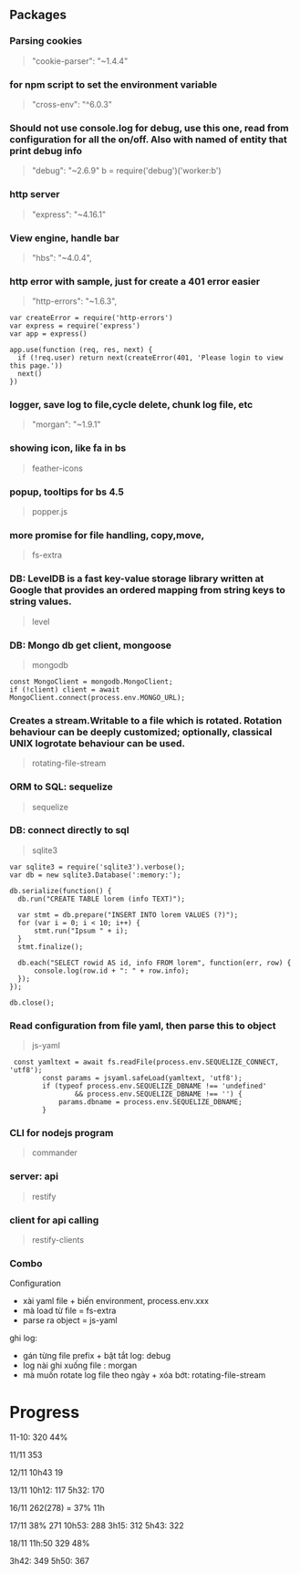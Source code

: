 ## Packages
### Parsing cookies
> "cookie-parser": "~1.4.4"


### for npm script to set the environment variable
> "cross-env": "^6.0.3"


### Should not use console.log for debug, use this one, read from configuration for all the on/off. Also with named of entity that print debug info
> "debug": "~2.6.9"
> b = require('debug')('worker:b')




### http server
>  "express": "~4.16.1"



### View engine, handle bar
>    "hbs": "~4.0.4",

### http error with sample, just for create a 401 error easier
>    "http-errors": "~1.6.3",



```
var createError = require('http-errors')
var express = require('express')
var app = express()
 
app.use(function (req, res, next) {
  if (!req.user) return next(createError(401, 'Please login to view this page.'))
  next()
})
```

### logger, save log to file,cycle delete, chunk log file, etc
>    "morgan": "~1.9.1"

### showing icon, like fa in bs
> feather-icons

### popup, tooltips for bs 4.5
> popper.js

### more promise for file handling, copy,move, 
> fs-extra

### DB: LevelDB is a fast key-value storage library written at Google that provides an ordered mapping from string keys to string values.
> level

### DB: Mongo db get client, mongoose
> mongodb

```
const MongoClient = mongodb.MongoClient;
if (!client) client = await MongoClient.connect(process.env.MONGO_URL);
```

### Creates a stream.Writable to a file which is rotated. Rotation behaviour can be deeply customized; optionally, classical UNIX logrotate behaviour can be used.
> rotating-file-stream

### ORM to SQL: sequelize
> sequelize

### DB: connect directly to sql
> sqlite3
```
var sqlite3 = require('sqlite3').verbose();
var db = new sqlite3.Database(':memory:');
 
db.serialize(function() {
  db.run("CREATE TABLE lorem (info TEXT)");
 
  var stmt = db.prepare("INSERT INTO lorem VALUES (?)");
  for (var i = 0; i < 10; i++) {
      stmt.run("Ipsum " + i);
  }
  stmt.finalize();
 
  db.each("SELECT rowid AS id, info FROM lorem", function(err, row) {
      console.log(row.id + ": " + row.info);
  });
});
 
db.close();
```

### Read configuration from file yaml, then parse this to object
> js-yaml

```
 const yamltext = await fs.readFile(process.env.SEQUELIZE_CONNECT, 'utf8');
        const params = jsyaml.safeLoad(yamltext, 'utf8');
        if (typeof process.env.SEQUELIZE_DBNAME !== 'undefined'
                && process.env.SEQUELIZE_DBNAME !== '') {
            params.dbname = process.env.SEQUELIZE_DBNAME;
        }
```

### CLI for nodejs program

> commander

### server: api
> restify

### client for api calling
> restify-clients

### Combo
Configuration
- xài yaml file  + biến environment, process.env.xxx
- mà load từ file = fs-extra
- parse ra object = js-yaml

ghi log:
- gán từng file prefix + bật tắt log: debug
- log nài ghi xuống file : morgan
- mà muốn rotate log file theo ngày + xóa bớt: rotating-file-stream

# Progress
11-10: 320
44%

11/11 353

12/11
10h43 19

13/11
10h12: 117
5h32: 170

16/11
262(278) = 37% 11h

17/11 
38% 271 
10h53: 288
3h15: 312
5h43: 322

18/11
11h:50 329 48%

3h42: 349
5h50: 367